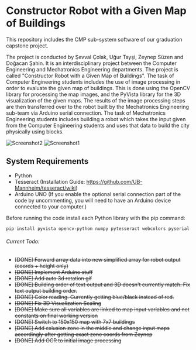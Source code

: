# Constructor Robot with a Given Map of Buildings

This repository includes the CMP sub-system software of our graduation capstone project. 

The project is conducted by Şevval Çolak, Uğur Tayşi, Zeynep Süzen and Doğacan Şahin. It is an interdisciplinary project between the Computer Engineering and Mechatronics Engineering departments. The project is called "Constructor Robot with a Given Map of Buildings". The task of Computer Engineering students includes the use of image processing in order to evaluate the given map of buildings. This is done using the OpenCV library for processing the map images, and the PyVista library for the 3D visualization of the given maps. The results of the image processing steps are then transferred over to the robot built by the Mechatronics Engineering sub-team via Arduino serial connection. The task of Mechatronics Engineering students includes building a robot which takes the input given from the Computer Engineering students and uses that data to build the city physically using blocks.

![Screenshot2](screenshots/2.gif)
![Screenshot1](screenshots/1.png)

## System Requirements
- Python
- Tesseract (Installation Guide: https://github.com/UB-Mannheim/tesseract/wiki)
- Arduino UNO (If you enable the optional serial connection part of the code by uncommenting, you will need to have an Arduino device connected to your computer.)

Before running the code install each Python library with the pip command: 
```
pip install pyvista opencv-python numpy pytesseract webcolors pyserial
```

###### Current Todo: 

- ~~[DONE] Forward array data into new simplified array for robot output (coords + height only)~~ 
- ~~[DONE] Implement Arduino stuff~~
- ~~[DONE] Add auto 3d rotation gif~~
- ~~[DONE] Building order of text output and 3D doesn't currently match. Fix text output building order.~~
- ~~[DONE] Color reading. Currently getting blue/black instead of red.~~
- ~~[DONE] Fix 3D Visualization Scaling~~
- ~~[DONE] Make sure all variables are linked to map input variables and not constants on final working version~~
- ~~[DONE] Switch to 150x150 map with 7x7 buildings~~
- ~~[DONE] Add exlusion zone in the middle and change input maps accordingly after getting exact zone coords from Zeynep~~
- ~~[DONE] Add OCR to initial image processing~~